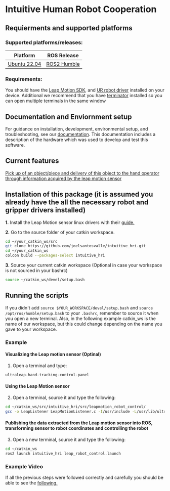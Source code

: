 # Intuitive Human Robot Cooperation

## Requierments and supported platforms
### Supported platforms/releases:

|Platform|ROS Release|
|-|------|
|[Ubuntu 22.04](https://releases.ubuntu.com/20.04/)|[ROS2 Humble](https://docs.ros.org/en/humble/Installation.html)|

### Requirements: 

You should have the [Leap Motion SDK](https://developer.leapmotion.com/tracking-software-download), and [UR robot driver](https://docs.ros.org/en/rolling/p/ur_robot_driver/installation/toc.html) installed on your device. Additional we recommend that you have [terminator](https://wiki.ubuntuusers.de/Terminator/) installed so you can open multiple terminals in the same window

## Documentation and Enviornment setup
For guidance on installation, development, environmental setup, and troubleshooting, see our [documentation](). This documentation includes a description of the hardware which was used to develop and test this software.

## Current features
[Pick up of an object/piece and delivery of this object to the hand operator through information acquired by the leap motion sensor](/src/leapmotion_robot_control)

## Installation of this package (it is assumed you already have the all the necessary robot and gripper drivers installed)

**1.** Install the Leap Motion sensor linux drivers with their [guide.](https://docs.ultraleap.com/linux/)

**2.** Go to the source folder of your catkin workspace.
```bash 
cd ~/your_catkin_ws/src
git clone https://github.com/joelsantosvalle/intuitive_hri.git
cd ~/your_catkin_ws
colcon build --packages-select intuitive_hri
```
**3.** Source your current catkin workspace (Optional in case your workspace is not sourced in your bashrc)
```bash 
source ~/catkin_ws/devel/setup.bash
```
## Running the scripts
If you didn't add `source $YOUR_WORKSPACE/devel/setup.bash` and `source /opt/ros/humble/setup.bash` to your `.bashrc`, remember to source it when you open a new terminal. Also, in the following example catkin_ws is the name of our workspace, but this could change depending on the name you gave to your workspace.

### Example
#### Visualizing the Leap motion sensor (Optinal)
1. Open a terminal and type:
```sh
ultraleap-hand-tracking-control-panel
```
#### Using the Leap Motion sensor
2. Open a terminal, source it and type the following:
```sh
cd ~/catkin_ws/src/intuitive_hri/src/leapmotion_robot_control/
gcc -o LeapListener LeapMotionListener.c -I/usr/include -L/usr/lib/ultraleap-hand-tracking-service/libLeapC.so -l LeapC && ./LeapListener 
```
#### Publishing the data extracted from the Leap motion sensor into ROS, transforming sensor to robot coordinates and controlling the robot
3. Open a new terminal, source it and type the following:
```sh
cd ~/catkin_ws
ros2 launch intuitive_hri leap_robot_control.launch
```

### Example Video
If all the previous steps were followed correctly and carefully you should be able to see the [following.](https://youtu.be/oda8lf_sLHQ)


